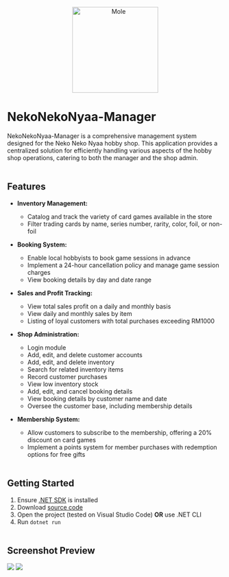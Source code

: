 <p align="center">
    <img src="https://i.imgur.com/LTVnTvu.png" alt="Mole" width="200" height="200">
</p>

# NekoNekoNyaa-Manager
NekoNekoNyaa-Manager is a comprehensive management system designed for the Neko Neko Nyaa hobby shop. This application provides a centralized solution for efficiently handling various aspects of the hobby shop operations, catering to both the manager and the shop admin.
<br><br>

## Features
- **Inventory Management:**
  - Catalog and track the variety of card games available in the store
  - Filter trading cards by name, series number, rarity, color, foil, or non-foil

- **Booking System:**
  - Enable local hobbyists to book game sessions in advance
  - Implement a 24-hour cancellation policy and manage game session charges
  - View booking details by day and date range

- **Sales and Profit Tracking:**
  - View total sales profit on a daily and monthly basis
  - View daily and monthly sales by item
  - Listing of loyal customers with total purchases exceeding RM1000

- **Shop Administration:**
  - Login module
  - Add, edit, and delete customer accounts
  - Add, edit, and delete inventory
  - Search for related inventory items
  - Record customer purchases
  - View low inventory stock
  - Add, edit, and cancel booking details
  - View booking details by customer name and date
  - Oversee the customer base, including membership details

- **Membership System:**
  - Allow customers to subscribe to the membership, offering a 20% discount on card games
  - Implement a points system for member purchases with redemption options for free gifts
<br><br>

## Getting Started
1. Ensure [.NET SDK](https://dotnet.microsoft.com/download) is installed
2. Download [source code](https://github.com/kazcfz/NekoNekoNyaa-Manager/releases)
3. Open the project (tested on Visual Studio Code) **OR** use .NET CLI
4. Run `dotnet run`
<br><br>

## Screenshot Preview
![](https://i.imgur.com/WKt3A1K.png)
![](https://i.imgur.com/M9qJ3j5.png)
